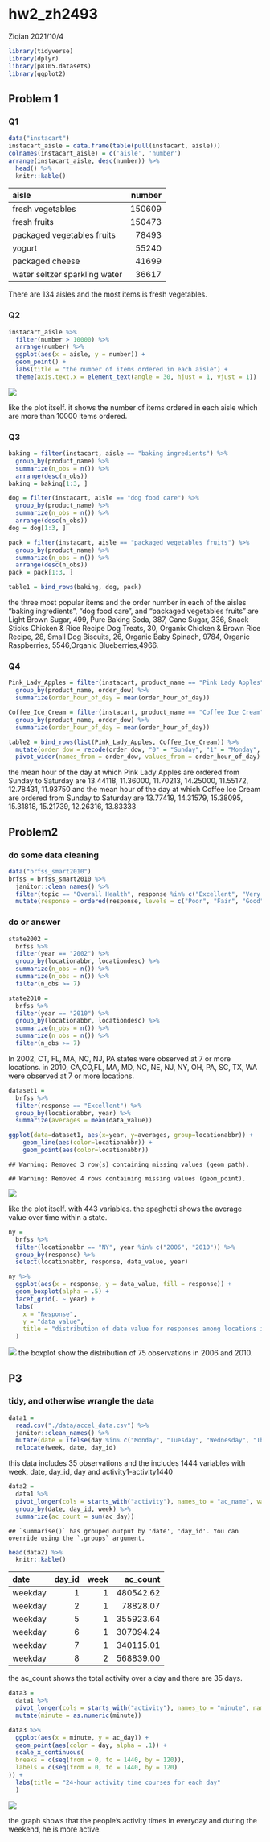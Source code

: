 hw2\_zh2493
================
Ziqian
2021/10/4

``` r
library(tidyverse)
library(dplyr)
library(p8105.datasets)
library(ggplot2)
```

## Problem 1

### Q1

``` r
data("instacart")
instacart_aisle = data.frame(table(pull(instacart, aisle)))
colnames(instacart_aisle) = c('aisle', 'number')
arrange(instacart_aisle, desc(number)) %>%
  head() %>% 
  knitr::kable()
```

| aisle                         | number |
|:------------------------------|-------:|
| fresh vegetables              | 150609 |
| fresh fruits                  | 150473 |
| packaged vegetables fruits    |  78493 |
| yogurt                        |  55240 |
| packaged cheese               |  41699 |
| water seltzer sparkling water |  36617 |

There are 134 aisles and the most items is fresh vegetables.

### Q2

``` r
instacart_aisle %>% 
  filter(number > 10000) %>% 
  arrange(number) %>% 
  ggplot(aes(x = aisle, y = number)) +
  geom_point() +
  labs(title = "the number of items ordered in each aisle") +
  theme(axis.text.x = element_text(angle = 30, hjust = 1, vjust = 1))
```

![](p8105_hw3_zh2493_files/figure-gfm/unnamed-chunk-3-1.png)<!-- -->

like the plot itself. it shows the number of items ordered in each aisle
which are more than 10000 items ordered.

### Q3

``` r
baking = filter(instacart, aisle == "baking ingredients") %>% 
  group_by(product_name) %>% 
  summarize(n_obs = n()) %>% 
  arrange(desc(n_obs))
baking = baking[1:3, ]

dog = filter(instacart, aisle == "dog food care") %>% 
  group_by(product_name) %>% 
  summarize(n_obs = n()) %>% 
  arrange(desc(n_obs))
dog = dog[1:3, ]

pack = filter(instacart, aisle == "packaged vegetables fruits") %>% 
  group_by(product_name) %>% 
  summarize(n_obs = n()) %>% 
  arrange(desc(n_obs))
pack = pack[1:3, ]

table1 = bind_rows(baking, dog, pack)
```

the three most popular items and the order number in each of the aisles
“baking ingredients”, “dog food care”, and “packaged vegetables fruits”
are Light Brown Sugar, 499, Pure Baking Soda, 387, Cane Sugar, 336,
Snack Sticks Chicken & Rice Recipe Dog Treats, 30, Organix Chicken &
Brown Rice Recipe, 28, Small Dog Biscuits, 26, Organic Baby Spinach,
9784, Organic Raspberries, 5546,Organic Blueberries,4966.

### Q4

``` r
Pink_Lady_Apples = filter(instacart, product_name == "Pink Lady Apples") %>% 
  group_by(product_name, order_dow) %>% 
  summarize(order_hour_of_day = mean(order_hour_of_day))

Coffee_Ice_Cream = filter(instacart, product_name == "Coffee Ice Cream") %>% 
  group_by(product_name, order_dow) %>% 
  summarize(order_hour_of_day = mean(order_hour_of_day))

table2 = bind_rows(list(Pink_Lady_Apples, Coffee_Ice_Cream)) %>% 
  mutate(order_dow = recode(order_dow, "0" = "Sunday", "1" = "Monday", "2"  = "Tuesday", "3" = "Wednesday", "4" = "Thursday", "5" = "Friday", "6" = "Saturday")) %>% 
  pivot_wider(names_from = order_dow, values_from = order_hour_of_day) 
```

the mean hour of the day at which Pink Lady Apples are ordered from
Sunday to Saturday are 13.44118, 11.36000, 11.70213, 14.25000, 11.55172,
12.78431, 11.93750 and the mean hour of the day at which Coffee Ice
Cream are ordered from Sunday to Saturday are 13.77419, 14.31579,
15.38095, 15.31818, 15.21739, 12.26316, 13.83333

## Problem2

### do some data cleaning

``` r
data("brfss_smart2010")
brfss = brfss_smart2010 %>% 
  janitor::clean_names() %>%
  filter(topic == "Overall Health", response %in% c("Excellent", "Very good", "Good", "Fair", "Poor")) %>% 
  mutate(response = ordered(response, levels = c("Poor", "Fair", "Good", "Very good", "Excellent")))
```

### do or answer

``` r
state2002 = 
  brfss %>% 
  filter(year == "2002") %>% 
  group_by(locationabbr, locationdesc) %>% 
  summarize(n_obs = n()) %>% 
  summarize(n_obs = n()) %>% 
  filter(n_obs >= 7)

state2010 = 
  brfss %>% 
  filter(year == "2010") %>% 
  group_by(locationabbr, locationdesc) %>% 
  summarize(n_obs = n()) %>% 
  summarize(n_obs = n()) %>% 
  filter(n_obs >= 7)
```

In 2002, CT, FL, MA, NC, NJ, PA states were observed at 7 or more
locations. in 2010, CA,CO,FL, MA, MD, NC, NE, NJ, NY, OH, PA, SC, TX, WA
were observed at 7 or more locations.

``` r
dataset1 = 
  brfss %>% 
  filter(response == "Excellent") %>% 
  group_by(locationabbr, year) %>% 
  summarize(averages = mean(data_value))

ggplot(data=dataset1, aes(x=year, y=averages, group=locationabbr)) +
    geom_line(aes(color=locationabbr)) +
    geom_point(aes(color=locationabbr))
```

    ## Warning: Removed 3 row(s) containing missing values (geom_path).

    ## Warning: Removed 4 rows containing missing values (geom_point).

![](p8105_hw3_zh2493_files/figure-gfm/unnamed-chunk-8-1.png)<!-- -->

like the plot itself. with 443 variables. the spaghetti shows the
average value over time within a state.

``` r
ny = 
  brfss %>% 
  filter(locationabbr == "NY", year %in% c("2006", "2010")) %>%
  group_by(response) %>% 
  select(locationabbr, response, data_value, year)

ny %>% 
  ggplot(aes(x = response, y = data_value, fill = response)) +
  geom_boxplot(alpha = .5) +
  facet_grid(. ~ year) +
  labs(
    x = "Response",
    y = "data_value",
    title = "distribution of data value for responses among locations in NY"
  )
```

![](p8105_hw3_zh2493_files/figure-gfm/unnamed-chunk-9-1.png)<!-- --> the
boxplot show the distribution of 75 observations in 2006 and 2010.

## P3

### tidy, and otherwise wrangle the data

``` r
data1 = 
  read.csv("./data/accel_data.csv") %>% 
  janitor::clean_names() %>%
  mutate(date = ifelse(day %in% c("Monday", "Tuesday", "Wednesday", "Thursday", "Friday"), "weekday", "weekend")) %>% 
  relocate(week, date, day_id)
```

this data includes 35 observations and the includes 1444 variables with
week, date, day\_id, day and activity1-activity1440

``` r
data2 = 
  data1 %>% 
  pivot_longer(cols = starts_with("activity"), names_to = "ac_name", values_to = "ac_day") %>% 
  group_by(date, day_id, week) %>% 
  summarize(ac_count = sum(ac_day))
```

    ## `summarise()` has grouped output by 'date', 'day_id'. You can override using the `.groups` argument.

``` r
head(data2) %>% 
  knitr::kable()
```

| date    | day\_id | week | ac\_count |
|:--------|--------:|-----:|----------:|
| weekday |       1 |    1 | 480542.62 |
| weekday |       2 |    1 |  78828.07 |
| weekday |       5 |    1 | 355923.64 |
| weekday |       6 |    1 | 307094.24 |
| weekday |       7 |    1 | 340115.01 |
| weekday |       8 |    2 | 568839.00 |

the ac\_count shows the total activity over a day and there are 35 days.

``` r
data3 = 
  data1 %>% 
  pivot_longer(cols = starts_with("activity"), names_to = "minute", names_prefix = 'activity_', values_to = "ac_day") %>% 
  mutate(minute = as.numeric(minute)) 

data3 %>% 
  ggplot(aes(x = minute, y = ac_day)) +
  geom_point(aes(color = day, alpha = .1)) +
  scale_x_continuous(
  breaks = c(seq(from = 0, to = 1440, by = 120)),
  labels = c(seq(from = 0, to = 1440, by = 120)
)) +
  labs(title = "24-hour activity time courses for each day"
  )
```

![](p8105_hw3_zh2493_files/figure-gfm/unnamed-chunk-12-1.png)<!-- -->

the graph shows that the people’s activity times in everyday and during
the weekend, he is more active.
